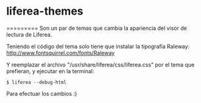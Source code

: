 # liferea-themes

=========
Son un par de temas que cambia la apariencia del visor de lectura de Liferea.

Teniendo el código del tema solo tiene que instalar la tipografía Raleway:
http://www.fontsquirrel.com/fonts/Raleway

Y reemplazar el archivo "/usr/share/liferea/css/liferea.css" por el tema que prefieran, y ejecutar en la terminal:

`$ liferea --debug-html`

Para efectuar los cambios :)
